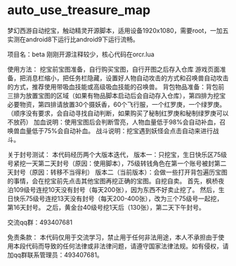 # auto_use_treasure_map
梦幻西游自动挖宝，触动精灵开源脚本，适用设备1920x1080，需要root，一加五实测在android8下运行比android9下运行流畅。

项目名：beta
刚刚开源注释较少，核心代码在orcr.lua

使用方法：
挖宝前宝图准备，自行购买宝图，自行开图之后存入仓库
游戏页面准备，把消息栏缩小，把任务栏隐藏，设置好人物自动攻击的方式和召唤兽自动攻击的方式，推荐使用带吸血技能或高级吸血技能的召唤兽。
背包物品准备：背包前三排为放置宝图的区域（如果有物品脚本启动后会自动存入仓库），第四排为挖宝必要物资，第四排请放置30个摄妖香，60个飞行服，一个红罗庚，一个绿罗庚。（顺序没有要求，会自动寻找自动判断，如果购买了秘制红罗庚和秘制绿罗庚可以不放药）
加血说明：使用宝图后会判断雪亮，人物血量低于98%会自动补血，召唤兽血量低于75%会自动补血。
战斗说明：挖宝遇到妖怪会点击自动来进行战斗。

关于封号测试：
本代码经历两个大版本迭代，
版本一：只挖宝，生日快乐区75级号紧挖一天第二天封号（原因：使用脚本），75级转钱角色在第一个账号被封第二天封号（原因：转移不当得利）
版本二（当前版本）：会做一些打开背包遍历宝图的事情，会在挖宝前先点击其他宝图再挖正确的宝图。自挖自卖。
首先，枫桥夜泊109级号连挖10天没有封号（每天200张），因为东西不好卖止挖了。
然后，生日快乐75级号连挖13天没有封号（每天200-400张），改为三个75级号一起挖，第16天封号。
之后，黄金台40级号挖1天后（130张），第二天下午封号。

交流qq群：493407681

免责条款：
本代码仅用于交流学习，禁止用于任何非法用途，本人不承担由于使用本段代码而导致的任何法律或非法律问题，请遵守国家法律法规。如有侵权，请加qq群联系管理员：493407681。
